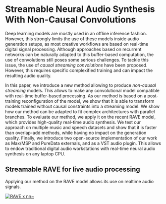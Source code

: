 # Streamable Neural Audio Synthesis With Non-Causal Convolutions

Deep learning models are mostly used in an offline inference fashion. However, this strongly limits the use of these models inside audio generation setups, as most creative workflows are based on real-time digital signal processing. Although approaches based on recurrent networks can be naturally adapted to this buffer-based computation, the use of convolutions still poses some serious challenges. To tackle this issue, the use of _causal streaming convolutions_ have been proposed. However, this requires specific complexified training and can impact the resulting audio quality.

In this paper, we introduce a new method allowing to produce _non-causal streaming_ models. This allows to make any convolutional model compatible with real-time buffer-based processing. As our method is based on a post-training reconfiguration of the model, we show that it is able to transform models trained without causal constraints into a streaming model. We show how our method can be adapted to fit complex architectures with parallel branches. To evaluate our method, we apply it on the recent RAVE model, which provides high-quality real-time audio synthesis. We test our approach on multiple music and speech datasets and show that it is faster than overlap-add methods, while having no impact on the generation quality. Finally, we introduce two open-source implementation of our work as Max/MSP and PureData externals, and as a VST audio plugin. This allows to endow traditional digital audio workstations with real-time neural audio synthesis on any laptop CPU.

## Streamable RAVE for live audio processing

Applying our method on the RAVE model allows its use on realtime audio signals.

[![RAVE x nn~](http://img.youtube.com/vi/dMZs04TzxUI/mqdefault.jpg)](https://www.youtube.com/watch?v=dMZs04TzxUI)
